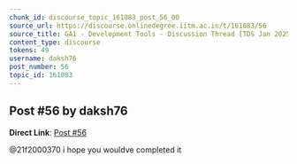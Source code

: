 ```yaml
---
chunk_id: discourse_topic_161083_post_56_00
source_url: https://discourse.onlinedegree.iitm.ac.in/t/161083/56
source_title: GA1 - Development Tools - Discussion Thread [TDS Jan 2025]
content_type: discourse
tokens: 49
username: daksh76
post_number: 56
topic_id: 161083
---
```


## Post #56 by daksh76

**Direct Link**: [Post #56](https://discourse.onlinedegree.iitm.ac.in/t/161083/56)

@21f2000370 i hope you wouldve completed it
